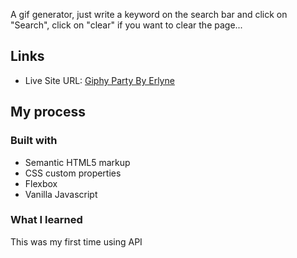 
A gif generator, just write a keyword on the search bar and click on "Search", click on "clear" if you want to clear the page... 


## Links

- Live Site URL: [Giphy Party By Erlyne](https://giphyparty.netlify.app/)

## My process

### Built with

- Semantic HTML5 markup
- CSS custom properties
- Flexbox
- Vanilla Javascript


### What I learned

This was my first time using API 


